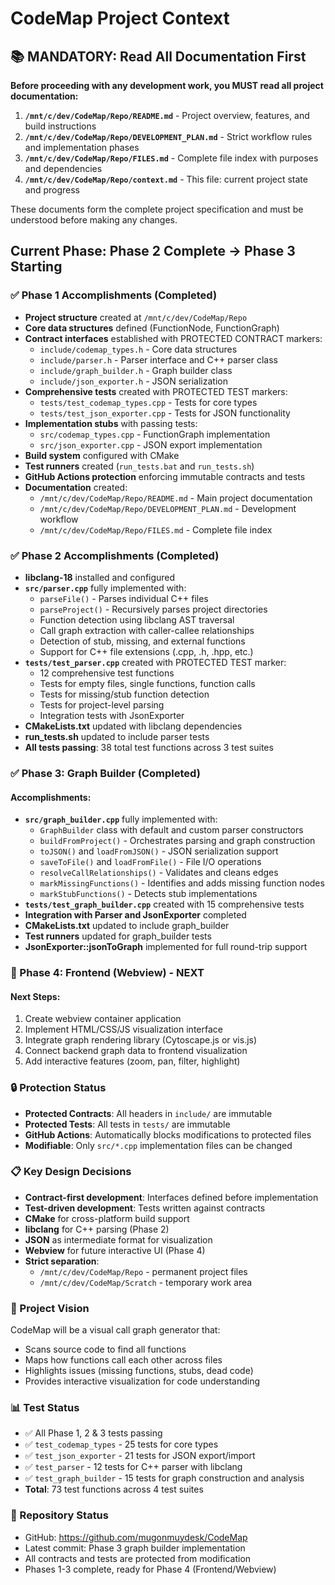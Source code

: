 # CodeMap Project Context

## 📚 MANDATORY: Read All Documentation First

**Before proceeding with any development work, you MUST read all project documentation:**

1. **`/mnt/c/dev/CodeMap/Repo/README.md`** - Project overview, features, and build instructions
2. **`/mnt/c/dev/CodeMap/Repo/DEVELOPMENT_PLAN.md`** - Strict workflow rules and implementation phases
3. **`/mnt/c/dev/CodeMap/Repo/FILES.md`** - Complete file index with purposes and dependencies
4. **`/mnt/c/dev/CodeMap/Repo/context.md`** - This file: current project state and progress

These documents form the complete project specification and must be understood before making any changes.

## Current Phase: Phase 2 Complete → Phase 3 Starting  

### ✅ Phase 1 Accomplishments (Completed)
- **Project structure** created at `/mnt/c/dev/CodeMap/Repo`
- **Core data structures** defined (FunctionNode, FunctionGraph)
- **Contract interfaces** established with PROTECTED CONTRACT markers:
  - `include/codemap_types.h` - Core data structures
  - `include/parser.h` - Parser interface and C++ parser class
  - `include/graph_builder.h` - Graph builder class
  - `include/json_exporter.h` - JSON serialization
- **Comprehensive tests** created with PROTECTED TEST markers:
  - `tests/test_codemap_types.cpp` - Tests for core types
  - `tests/test_json_exporter.cpp` - Tests for JSON functionality
- **Implementation stubs** with passing tests:
  - `src/codemap_types.cpp` - FunctionGraph implementation
  - `src/json_exporter.cpp` - JSON export implementation
- **Build system** configured with CMake
- **Test runners** created (`run_tests.bat` and `run_tests.sh`)
- **GitHub Actions protection** enforcing immutable contracts and tests
- **Documentation** created:
  - `/mnt/c/dev/CodeMap/Repo/README.md` - Main project documentation
  - `/mnt/c/dev/CodeMap/Repo/DEVELOPMENT_PLAN.md` - Development workflow
  - `/mnt/c/dev/CodeMap/Repo/FILES.md` - Complete file index

### ✅ Phase 2 Accomplishments (Completed)

- **libclang-18** installed and configured
- **`src/parser.cpp`** fully implemented with:
  - `parseFile()` - Parses individual C++ files
  - `parseProject()` - Recursively parses project directories  
  - Function detection using libclang AST traversal
  - Call graph extraction with caller-callee relationships
  - Detection of stub, missing, and external functions
  - Support for C++ file extensions (.cpp, .h, .hpp, etc.)
- **`tests/test_parser.cpp`** created with PROTECTED TEST marker:
  - 12 comprehensive test functions
  - Tests for empty files, single functions, function calls
  - Tests for missing/stub function detection
  - Tests for project-level parsing
  - Integration tests with JsonExporter
- **CMakeLists.txt** updated with libclang dependencies
- **run_tests.sh** updated to include parser tests
- **All tests passing**: 38 total test functions across 3 test suites

### ✅ Phase 3: Graph Builder (Completed)

#### Accomplishments:
- **`src/graph_builder.cpp`** fully implemented with:
  - `GraphBuilder` class with default and custom parser constructors
  - `buildFromProject()` - Orchestrates parsing and graph construction
  - `toJSON()` and `loadFromJSON()` - JSON serialization support
  - `saveToFile()` and `loadFromFile()` - File I/O operations
  - `resolveCallRelationships()` - Validates and cleans edges
  - `markMissingFunctions()` - Identifies and adds missing function nodes
  - `markStubFunctions()` - Detects stub implementations
- **`tests/test_graph_builder.cpp`** created with 15 comprehensive tests
- **Integration with Parser and JsonExporter** completed
- **CMakeLists.txt** updated to include graph_builder
- **Test runners** updated for graph_builder tests
- **JsonExporter::jsonToGraph** implemented for full round-trip support

### 🚧 Phase 4: Frontend (Webview) - NEXT

#### Next Steps:
1. Create webview container application
2. Implement HTML/CSS/JS visualization interface
3. Integrate graph rendering library (Cytoscape.js or vis.js)
4. Connect backend graph data to frontend visualization
5. Add interactive features (zoom, pan, filter, highlight)

### 🔒 Protection Status
- **Protected Contracts**: All headers in `include/` are immutable
- **Protected Tests**: All tests in `tests/` are immutable  
- **GitHub Actions**: Automatically blocks modifications to protected files
- **Modifiable**: Only `src/*.cpp` implementation files can be changed

### 📋 Key Design Decisions
- **Contract-first development**: Interfaces defined before implementation
- **Test-driven development**: Tests written against contracts
- **CMake** for cross-platform build support
- **libclang** for C++ parsing (Phase 2)
- **JSON** as intermediate format for visualization
- **Webview** for future interactive UI (Phase 4)
- **Strict separation**:
  - `/mnt/c/dev/CodeMap/Repo` - permanent project files
  - `/mnt/c/dev/CodeMap/Scratch` - temporary work area

### 🎯 Project Vision
CodeMap will be a visual call graph generator that:
- Scans source code to find all functions
- Maps how functions call each other across files
- Highlights issues (missing functions, stubs, dead code)
- Provides interactive visualization for code understanding

### 📊 Test Status
- ✅ All Phase 1, 2 & 3 tests passing
- ✅ `test_codemap_types` - 25 tests for core types
- ✅ `test_json_exporter` - 21 tests for JSON export/import
- ✅ `test_parser` - 12 tests for C++ parser with libclang
- ✅ `test_graph_builder` - 15 tests for graph construction and analysis
- **Total**: 73 test functions across 4 test suites

### 🔄 Repository Status
- GitHub: https://github.com/mugonmuydesk/CodeMap
- Latest commit: Phase 3 graph builder implementation
- All contracts and tests are protected from modification
- Phases 1-3 complete, ready for Phase 4 (Frontend/Webview)